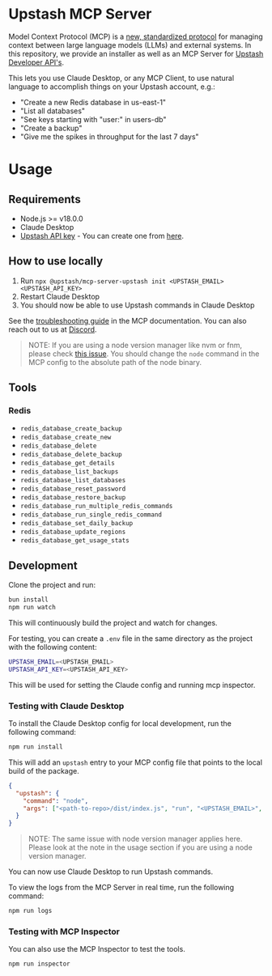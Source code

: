 # Upstash MCP Server

Model Context Protocol (MCP) is a [new, standardized protocol](https://modelcontextprotocol.io/introduction) for managing context between large language models (LLMs) and external systems. In this repository, we provide an installer as well as an MCP Server for [Upstash Developer API's](https://upstash.com/docs/devops/developer-api).

This lets you use Claude Desktop, or any MCP Client, to use natural language to accomplish things on your Upstash account, e.g.:

- "Create a new Redis database in us-east-1"
- "List all databases"
- "See keys starting with "user:" in users-db"
- "Create a backup"
- "Give me the spikes in throughput for the last 7 days"

# Usage

## Requirements

- Node.js >= v18.0.0
- Claude Desktop
- [Upstash API key](https://upstash.com/docs/devops/developer-api) - You can create one from [here](https://console.upstash.com/account/api).

## How to use locally

1. Run `npx @upstash/mcp-server-upstash init <UPSTASH_EMAIL> <UPSTASH_API_KEY>`
2. Restart Claude Desktop
3. You should now be able to use Upstash commands in Claude Desktop

See the [troubleshooting guide](https://modelcontextprotocol.io/quickstart#troubleshooting) in the MCP documentation. You can also reach out to us at [Discord](https://discord.com/invite/w9SenAtbme).

> NOTE: If you are using a node version manager like nvm or fnm, please check [this issue](https://github.com/modelcontextprotocol/servers/issues/64#issuecomment-2530337743). You should change the `node` command in the MCP config to the absolute path of the node binary.

## Tools

### Redis

- `redis_database_create_backup`
- `redis_database_create_new`
- `redis_database_delete`
- `redis_database_delete_backup`
- `redis_database_get_details`
- `redis_database_list_backups`
- `redis_database_list_databases`
- `redis_database_reset_password`
- `redis_database_restore_backup`
- `redis_database_run_multiple_redis_commands`
- `redis_database_run_single_redis_command`
- `redis_database_set_daily_backup`
- `redis_database_update_regions`
- `redis_database_get_usage_stats`

## Development

Clone the project and run:

```bash
bun install
npm run watch
```

This will continuously build the project and watch for changes.

For testing, you can create a `.env` file in the same directory as the project with the following content:

```bash
UPSTASH_EMAIL=<UPSTASH_EMAIL>
UPSTASH_API_KEY=<UPSTASH_API_KEY>
```

This will be used for setting the Claude config and running mcp inspector.

### Testing with Claude Desktop

To install the Claude Desktop config for local development, run the following command:

```bash
npm run install
```

This will add an `upstash` entry to your MCP config file that points to the local build of the package.

```json
{
  "upstash": {
    "command": "node",
    "args": ["<path-to-repo>/dist/index.js", "run", "<UPSTASH_EMAIL>", "<UPSTASH_API_KEY>"]
  }
}
```

> NOTE: The same issue with node version manager applies here. Please look at the note in the usage section if you are using a node version manager.

You can now use Claude Desktop to run Upstash commands.

To view the logs from the MCP Server in real time, run the following command:

```bash
npm run logs
```

### Testing with MCP Inspector

You can also use the MCP Inspector to test the tools.

```bash
npm run inspector
```
